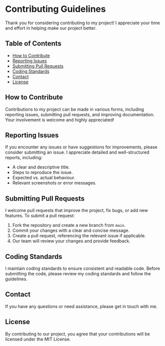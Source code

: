 # Contributing Guidelines

Thank you for considering contributing to my project! I appreciate your time and effort in helping make our project better.

## Table of Contents

- [How to Contribute](#how-to-contribute)
- [Reporting Issues](#reporting-issues)
- [Submitting Pull Requests](#submitting-pull-requests)
- [Coding Standards](#coding-standards)
- [Contact](#contact)
- [License](#license)

## How to Contribute

Contributions to my project can be made in various forms, including reporting issues, submitting pull requests, and improving documentation. Your involvement is welcome and highly appreciated!

## Reporting Issues

If you encounter any issues or have suggestions for improvements, please consider submitting an issue. I appreciate detailed and well-structured reports, including:

- A clear and descriptive title.
- Steps to reproduce the issue.
- Expected vs. actual behaviour.
- Relevant screenshots or error messages.

## Submitting Pull Requests

I welcome pull requests that improve the project, fix bugs, or add new features. To submit a pull request:

1. Fork the repository and create a new branch from `main`.
2. Commit your changes with a clear and concise message.
3. Create a pull request, referencing the relevant issue if applicable.
4. Our team will review your changes and provide feedback.

## Coding Standards

I maintain coding standards to ensure consistent and readable code. Before submitting the code, please review my coding standards and follow the guidelines.

## Contact

If you have any questions or need assistance, please get in touch with me.

## License

By contributing to our project, you agree that your contributions will be licensed under the MIT License.
